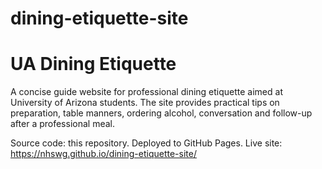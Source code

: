 # dining-etiquette-site

# UA Dining Etiquette

A concise guide website for professional dining etiquette aimed at University of Arizona students. The site provides practical tips on preparation, table manners, ordering alcohol, conversation and follow-up after a professional meal.

Source code: this repository. Deployed to GitHub Pages.
Live site: https://nhswg.github.io/dining-etiquette-site/ 